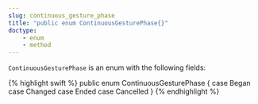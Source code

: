 ```yaml
---
slug: continuous_gesture_phase
title: "public enum ContinuousGesturePhase{}"
doctype:
    - enum
    - method
---
```


`ContinuousGesturePhase` is an enum with the following fields:

{% highlight swift %}
public enum ContinuousGesturePhase {
    case Began
    case Changed
    case Ended
    case Cancelled
}
{% endhighlight %}
